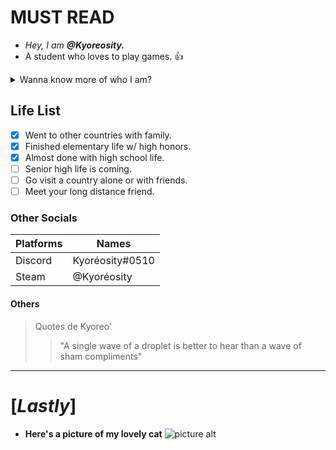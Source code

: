 # MUST READ #
* _Hey, I am ***@Kyoreosity.***_
* A student who loves to play games. 👍
 
 <details>
           <summary>Wanna know more of who I am?</summary>
           <p>Hahahahahhaha no way.. Get to know me, only by adding me or becoming my friend <3</p>
         </details>
         
## Life List ##
- [x]   Went to other countries with family.
- [x]   Finished elementary life w/ high honors.
- [x]   Almost done with high school life.
- [ ]   Senior high life is coming.
- [ ]   Go visit a country alone or with friends.
- [ ]   Meet your long distance friend.
          
### Other Socials ###

 Platforms    |    Names
------------- | -------------
Discord       | Kyoréosity#0510
Steam         | @Kyoréosity

#### Others ####
> Quotes de Kyoreo'
>> "A single wave of a droplet is better to hear than a wave of sham compliments"
- - - -
# [_Lastly_] #
* **Here's a picture of my lovely cat**
![picture alt](https://instagram.fcrk1-4.fna.fbcdn.net/v/t51.2885-15/e35/272328390_1068860053965484_8119488583829445746_n.jpg?_nc_ht=instagram.fcrk1-4.fna.fbcdn.net&_nc_cat=104&_nc_ohc=wNfUN6xvinoAX8E-ibe&edm=AABBvjUBAAAA&ccb=7-4&ig_cache_key=Mjc1NjgxMzAwMzEyOTk1NzY4Mg%3D%3D.2-ccb7-4&oh=00_AT89HuaiXpkEujKX0YmF4hsmpyt1gs6Kk7JEtPxHYVilxg&oe=6205E508&_nc_sid=83d603)
